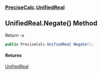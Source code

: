 ### [PreciseCalc](PreciseCalc.md 'PreciseCalc').[UnifiedReal](PreciseCalc.UnifiedReal.md 'PreciseCalc.UnifiedReal')

## UnifiedReal.Negate() Method

Return -x

```csharp
public PreciseCalc.UnifiedReal Negate();
```

#### Returns
[UnifiedReal](PreciseCalc.UnifiedReal.md 'PreciseCalc.UnifiedReal')